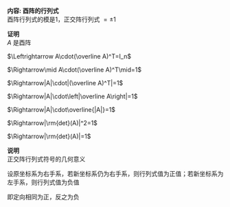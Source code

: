 **内容: 酉阵的行列式**  
酉阵行列式的模是1，正交阵行列式 $=\pm1$  
  
**证明**  
$A$ 是酉阵  
  
$\Leftrightarrow A\cdot(\overline A)^T=I_n$  
  
$\Rightarrow\mid A\cdot(\overline A)^T\mid=1$  
  
$\Rightarrow|A|\cdot|(\overline A)^T|=1$  
  
$\Rightarrow|A|\cdot\left|\overline A\right|=1$  
  
$\Rightarrow|A|\cdot\overline{|A|}=1$  
  
$\Rightarrow|\rm{det}(A)|^2=1$  
  
$\Rightarrow|\rm{det}(A)|=1$  
  
**说明**  
正交阵行列式符号的几何意义  
  
设原坐标系为右手系，若新坐标系仍为右手系，则行列式值为正值；若新坐标系为左手系，则行列式值为负值  
  
即定向相同为正，反之为负  
